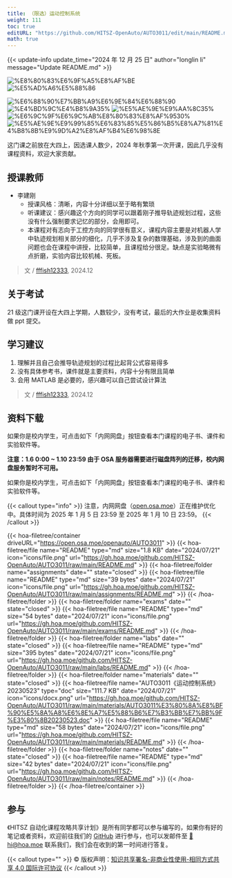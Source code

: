 ```yaml
---
title: （限选）运动控制系统
weight: 111
toc: true
editURL: "https://github.com/HITSZ-OpenAuto/AUTO3011/edit/main/README.md"
math: true
---
```


{{< update-info update_time="2024 年 12 月 25 日" author="longlin li" message="Update README.md" >}}

<div class="img-div hx-mt-4 hx-flex-row hx-justify-start hx-items-center">

![%E8%80%83%E6%9F%A5%E8%AF%BE](https://img.shields.io/badge/%E8%80%83%E6%9F%A5%E8%AF%BE-green)
![%E5%AD%A6%E5%88%86](https://img.shields.io/badge/%E5%AD%A6%E5%88%86-2-moccasin)

![%E6%88%90%E7%BB%A9%E6%9E%84%E6%88%90](https://img.shields.io/badge/%E6%88%90%E7%BB%A9%E6%9E%84%E6%88%90（%E6%95%99%E5%AD%A6%E5%A4%A7%E7%BA%B2）-gold)
![%E4%BD%9C%E4%B8%9A35%](https://img.shields.io/badge/%E4%BD%9C%E4%B8%9A-35%25-wheat)
![%E5%AE%9E%E9%AA%8C35%](https://img.shields.io/badge/%E5%AE%9E%E9%AA%8C-35%25-wheat)
![%E6%9C%9F%E6%9C%AB%E8%80%83%E8%AF%9530%](https://img.shields.io/badge/%E6%9C%9F%E6%9C%AB%E8%80%83%E8%AF%95-30%25-wheat)
![%E5%AE%9E%E9%99%85%E6%83%85%E5%86%B5%E8%A7%81%E4%B8%8B%E9%9D%A2%E8%AF%B4%E6%98%8E](https://img.shields.io/badge/%E5%AE%9E%E9%99%85%E6%83%85%E5%86%B5%E8%A7%81%E4%B8%8B%E9%9D%A2%E8%AF%B4%E6%98%8E-wheat)

</div>

这门课之前放在大四上，因选课人数少，2024 年秋季第一次开课，因此几乎没有课程资料，欢迎大家贡献。

## 授课教师

- 李建刚
  - 授课风格：清晰，内容十分详细以至于略有繁琐
  - 听课建议：感兴趣这个方向的同学可以跟着刚子推导轨迹规划过程，这些没有什么强制要求记忆的部分，会用即可。
  - 本课程对有志向于工控方向的同学很有意义，课程内容主要是对机器人学中轨迹规划相关部分的细化，几乎不涉及复杂的数理基础，涉及到的曲面问题也会在课程中讲授，比较简单，且课程给分很足。缺点是实验略微有点折磨，实验内容比较机械、死板。

> 文 / [fffish12333](https://github.com/fffish12333), 2024.12

## 关于考试

21 级这门课开设在大四上学期，人数较少，没有考试，最后的大作业是收集资料做 ppt 提交。

## 学习建议

1. 理解并且自己会推导轨迹规划的过程比起背公式容易得多
2. 没有具体参考书，课件就是主要资料，内容十分有限且简单
3. 会用 MATLAB 是必要的，感兴趣可以自己尝试设计算法
> 文 / [fffish12333](https://github.com/fffish12333), 2024.12

## 资料下载
如果你是校内学生，可点击如下「内网网盘」按钮查看本门课程的电子书、课件和实验软件等。

**注意：1.6 0:00 ~ 1.10 23:59 由于 OSA 服务器需要进行磁盘阵列的迁移，校内网盘服务暂时不可用。**

如果你是校内学生，可点击如下「内网网盘」按钮查看本门课程的电子书、课件和实验软件等。

{{< callout type="info" >}}
  注意，内网网盘（[open.osa.moe](https://open.osa.moe/openauto)）正在维护优化中。具体时间为 2025 年 1 月 5 日 23:59 至 2025 年 1 月 10 日 23:59。
{{< /callout >}}

{{< hoa-filetree/container driveURL="https://open.osa.moe/openauto/AUTO3011" >}}
  {{< hoa-filetree/file name="README" type="md" size="1.8 KB" date="2024/07/21" icon="icons/file.png" url="https://gh.hoa.moe/github.com/HITSZ-OpenAuto/AUTO3011/raw/main/README.md" >}}
  {{< hoa-filetree/folder name="assignments" date="" state="closed" >}}
    {{< hoa-filetree/file name="README" type="md" size="39 bytes" date="2024/07/21" icon="icons/file.png" url="https://gh.hoa.moe/github.com/HITSZ-OpenAuto/AUTO3011/raw/main/assignments/README.md" >}}
  {{< /hoa-filetree/folder >}}
  {{< hoa-filetree/folder name="exams" date="" state="closed" >}}
    {{< hoa-filetree/file name="README" type="md" size="54 bytes" date="2024/07/21" icon="icons/file.png" url="https://gh.hoa.moe/github.com/HITSZ-OpenAuto/AUTO3011/raw/main/exams/README.md" >}}
  {{< /hoa-filetree/folder >}}
  {{< hoa-filetree/folder name="labs" date="" state="closed" >}}
    {{< hoa-filetree/file name="README" type="md" size="395 bytes" date="2024/07/21" icon="icons/file.png" url="https://gh.hoa.moe/github.com/HITSZ-OpenAuto/AUTO3011/raw/main/labs/README.md" >}}
  {{< /hoa-filetree/folder >}}
  {{< hoa-filetree/folder name="materials" date="" state="closed" >}}
    {{< hoa-filetree/file name="AUTO3011《运动控制系统》20230523" type="doc" size="111.7 KB" date="2024/07/21" icon="icons/docx.png" url="https://gh.hoa.moe/github.com/HITSZ-OpenAuto/AUTO3011/raw/main/materials/AUTO3011%E3%80%8A%E8%BF%90%E5%8A%A8%E6%8E%A7%E5%88%B6%E7%B3%BB%E7%BB%9F%E3%80%8B20230523.doc" >}}
    {{< hoa-filetree/file name="README" type="md" size="58 bytes" date="2024/07/21" icon="icons/file.png" url="https://gh.hoa.moe/github.com/HITSZ-OpenAuto/AUTO3011/raw/main/materials/README.md" >}}
  {{< /hoa-filetree/folder >}}
  {{< hoa-filetree/folder name="notes" date="" state="closed" >}}
    {{< hoa-filetree/file name="README" type="md" size="42 bytes" date="2024/07/21" icon="icons/file.png" url="https://gh.hoa.moe/github.com/HITSZ-OpenAuto/AUTO3011/raw/main/notes/README.md" >}}
  {{< /hoa-filetree/folder >}}
{{< /hoa-filetree/container >}}

## 参与

《HITSZ 自动化课程攻略共享计划》是所有同学都可以参与编写的，如果你有好的笔记或者资料，欢迎前往我们的 [GitHub](https://github.com/HITSZ-OpenAuto) 进行参与，也可以发邮件至 [📮hi@hoa.moe](mailto:hi@hoa.moe) 联系我们，我们会在收到的第一时间进行答复。

{{< callout type="" >}}
  © 版权声明：[知识共享署名-非商业性使用-相同方式共享 4.0 国际许可协议](https://creativecommons.org/licenses/by-nc-sa/4.0/)
{{< /callout >}}
